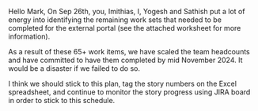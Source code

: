 Hello Mark,
On Sep 26th, you, Imithias, I, Yogesh and Sathish put a lot of energy into identifying the remaining work sets that needed to be completed for the external portal (see the attached worksheet for more information). 

As a result of these 65+ work items, we have scaled the team headcounts and have committed to have them completed by mid November 2024. It would be a disaster if we failed to do so.

I think we should stick to this plan, tag the story numbers on the Excel spreadsheet, and continue to monitor the story progress using JIRA board in order to stick to this schedule.